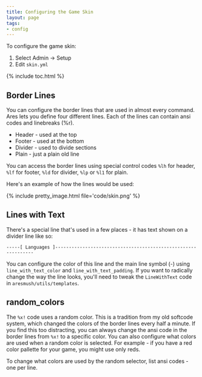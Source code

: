 ```yaml
---
title: Configuring the Game Skin
layout: page
tags:
- config
---
```


To configure the game skin:

1. Select Admin -> Setup
2. Edit `skin.yml` 

{% include toc.html %}

## Border Lines

You can configure the border lines that are used in almost every command.  Ares lets you define four different lines.  Each of the lines can contain ansi codes and linebreaks (%r).

* Header - used at the top
* Footer - used at the bottom
* Divider - used to divide sections
* Plain - just a plain old line

You can access the border lines using special control codes `%lh` for header, `%lf` for footer, `%ld` for divider, `%lp` or `%l1` for plain.

Here's an example of how the lines would be used:

{% include pretty_image.html file='code/skin.png' %}

## Lines with Text

There's a special line that's used in a few places - it has text shown on a divider line like so:

    -----[ Languages ]--------------------------------------------------------------

You can configure the color of this line and the main line symbol (-) using `line_with_text_color` and `line_with_text_padding`.  If you want to radically change the way the line looks, you'll need to tweak the `LineWithText` code in `aresmush/utils/templates`.

## random_colors

The `%x!` code uses a random color.  This is a tradition from my old softcode system, which changed the colors of the border lines every half a minute.  If you find this too distracting, you can always change the ansi code in the border lines from `%x!` to a specific color.  You can also configure what colors are used when a random color is selected.  For example - if you have a red color pallette for your game, you might use only reds.

To change what colors are used by the random selector, list ansi codes - one per line.